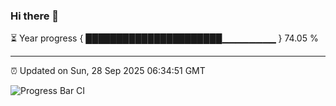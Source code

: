 ### Hi there 👋

⏳ Year progress { ██████████████████████▁▁▁▁▁▁▁▁ } 74.05 %

---

⏰ Updated on Sun, 28 Sep 2025 06:34:51 GMT

![Progress Bar CI](https://github.com/DhruviPatel157/GitHub-Actions-Demo/workflows/Progress%20Bar%20CI/badge.svg)

